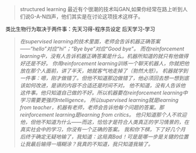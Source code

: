 >structured learning 最近有个很潮的技术叫GAN,如果你经常在路上听到人们说G-A-N四声，他们其实是在讨论这项技术这样子。

类比生物行为取决于两件事：先天习得-程序员设定 后天学习-学习  

>_在supervised learning的技术里面，老师会告诉机器正确答案——“hello”对应“hi”；“Bye bye”对应“Good bye”。
而在reinforcement learning中，没有人告诉机器正确答案是什么。机器所知道的就只有他做得好还是不好。
你用reinforcement learning训练一个聊天机器人，你就把他放在那个人面前，讲了半天，她就客气地走掉了（勃然大怒）。
机器就学到一件事：嗯，刚才做错了。但他不知道那边做错了，他必须回去想一想到底该如何改进，是讲的内容不合适还是时间不对。
他不知道，没有人告诉他这件事。他只知道自己做的不好。所以机器要在reinforcement learning中学习需要更强的Intelligence。
所以supervised learning就是learning from teacher，机器有老师，老师会告诉他每个问题的答案。那reinforcement learning是learning from critics。
他只知道那个人不欢迎他，但他不知道为什么——而这，恰恰才是符合人类真正的学习情景的，在真实社会中的学习，你没有一个正确的答案。
我和你下棋，下了好几个月后终于确定无疑地输了，我知道：这局真Bad！可是是哪一步是关键的位置让我最后输得一塌糊涂？我真的不知道，我只知道我输了。_
